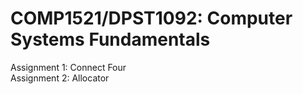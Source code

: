 # COMP1521/DPST1092: Computer Systems Fundamentals

Assignment 1: Connect Four <br>
Assignment 2: Allocator


